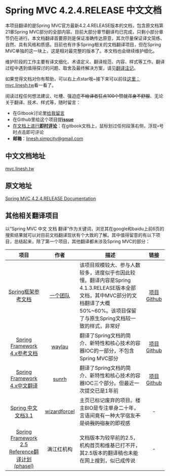 # Spring MVC 4.2.4.RELEASE 中文文档

本项目翻译的是Spring MVC官方最新4.2.4.RELEASE版本的文档，包含原文档第21章Spring MVC部分的全部内容。目前大部分章节翻译均已完成，只剩小部分章节仍在进行。本文档翻译首要原则是保证准确传达原意，其次尽量保证译文简练、自然、具有风格和质感。目前也有许多Spring相关的文档翻译项目，但在Spring MVC单独的这一块上，这是相对最完整的版本了。本文档也会继续维护细化。

维护阶段的工作主要有译文细化、术语定义、翻译规范、内容、样式等工作。翻译过程中遇到值得探讨的问题、取舍及最终解决方案，请见[翻译注记](NOTES.md)。

如果觉得文档对你有帮助，可以右上点star哦~接下来可以前往[这里：mvc.linesh.tw](http://mvc.linesh.tw)看一看了。

阅读过程任何想法建议、吐槽、强迫症~~不给译者狂点100个赞就浑身不舒服~~、无论关于翻译、技术、样式等，随时留言：
* 在Gitbook讨论里[给我留言](https://www.gitbook.com/book/linesh/spring-mvc-documentation-linesh-translation/discussions)
* 在Github里给这个项目提[**issue**](https://github.com/linesh-simplicity/gitbook-translation-spring-mvc-documentation/issues)
* [在文档上进行**即时评论**](http://mvc.linesh.tw)：在gitbook文档上，鼠标划过任何段落右侧，浮现`+`号时点击即可评论
* **邮箱**：linesh.simpcity@gmail.com

## 中文文档地址
[mvc.linesh.tw](http://mvc.linesh.tw)

## 原文地址
[Spring MVC 4.2.4.RELEASE Documentation](http://docs.spring.io/spring-framework/docs/4.2.4.RELEASE/spring-framework-reference/html/mvc.html)

## 其他相关翻译项目

以“Spring MVC 中文 文档 翻译”作为关键词，浏览其在google和baidu上前6页的搜索结果就可以对目前文档翻译现状有个大致的了解。其中值得留意的有以下项目，总结起来，除了第一个项目，其他翻译都未涉及Spring MVC的部分：

| 项目 | 作者 | 描述 | 链接 |
| :---: | :---: | --- | :---: |
| [Spring框架参考文档](http://spring.cndocs.tk) | [一个团队](http://blog.csdn.net/isea533/article/details/50450289) | 该项目规模较大、参与人数较多，进度似乎也因此较慢。翻译内容是Spring 4.1.3.RELEASE版本全部文档，其中MVC部分的文档翻译了大概50%~60%。该项目保留了与原生Spring文档较一致的样式，非常好 | [项目Github](http://git.oschina.net/free/spring-framework-reference) |
| [Spring Framework 4.x参考文档](https://waylau.gitbooks.io/spring-framework-4-reference/content/) | [waylau](https://github.com/waylau) | 翻译了Spring文档的简介、新特性和核心技术的容器IOC的一部分，不包含Spring MVC部分 | [项目Github](https://github.com/waylau/spring-framework-4-reference) |
| [Spring Framework 4.x中文翻译](https://sunrh.gitbooks.io/spring4-reference-chinese/content/) | [sunrh](https://github.com/sunrh) | 翻译了Spring文档的简介、新特性和核心技术的容器IOC三个部分。但最近一次提交已是1年前 | [项目Github](https://github.com/sunrh/spring-reference-chinese) |
| [Spring 中文文档3.1](https://wizardforcel.gitbooks.io/spring-doc-3x/content/) | [wizardforcel](https://github.com/wizardforcel) | 主页已标记废弃的项目。楼主BIO是专注单身二十年，言语间竟有一种大学宿友~~不是说我的宿友~~的即视感 | - |
| [Spring Framework 2.5 Reference翻译计划(phasel)](http://javasalatu.iteye.com/blog/1212618) | 满江红机构 | 文档版本为较早前的2.5，机构首页和维基已打不开，其2.5版本的翻译稿也未能在网上搜到，似已成传说 | - |
